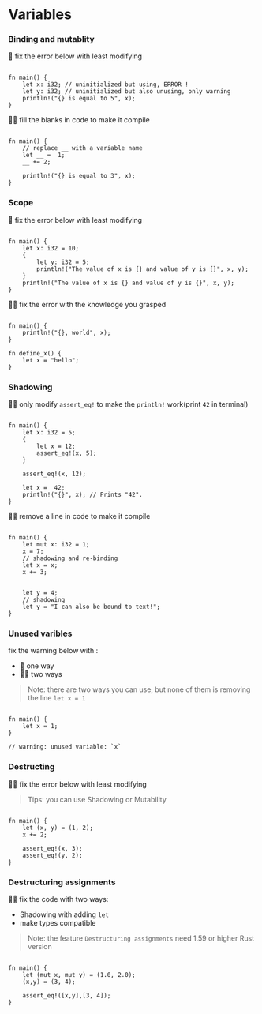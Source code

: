 # Variables

### Binding and mutablity
🌟 fix the error below with least modifying
```rust,editable

fn main() {
    let x: i32; // uninitialized but using, ERROR !
    let y: i32; // uninitialized but also unusing, only warning
    println!("{} is equal to 5", x); 
}
```

🌟🌟 fill the blanks in code to make it compile
```rust,editable

fn main() {
    // replace __ with a variable name
    let __ =  1;
    __ += 2; 
    
    println!("{} is equal to 3", x); 
}
```

### Scope
🌟 fix the error below with least modifying
```rust,editable

fn main() {
    let x: i32 = 10;
    {
        let y: i32 = 5;
        println!("The value of x is {} and value of y is {}", x, y);
    }
    println!("The value of x is {} and value of y is {}", x, y); 
}
```

🌟🌟 fix the error with the knowledge you grasped
```rust,editable

fn main() {
    println!("{}, world", x); 
}

fn define_x() {
    let x = "hello";
}
```

### Shadowing
🌟🌟 only modify `assert_eq!` to make the `println!` work(print `42` in terminal)

```rust,editable

fn main() {
    let x: i32 = 5;
    {
        let x = 12;
        assert_eq!(x, 5);
    }

    assert_eq!(x, 12);

    let x =  42;
    println!("{}", x); // Prints "42".
}
```

🌟🌟 remove a line in code to make it compile
```rust,editable

fn main() {
    let mut x: i32 = 1;
    x = 7;
    // shadowing and re-binding
    let x = x; 
    x += 3;


    let y = 4;
    // shadowing
    let y = "I can also be bound to text!"; 
}
```

### Unused varibles
fix the warning below with :

- 🌟  one way
- 🌟🌟  two ways

> Note: there are two ways you can use, but none of them is removing the line `let x = 1` 

```rust,editable

fn main() {
    let x = 1; 
}

// warning: unused variable: `x`
```

### Destructing
🌟🌟 fix the error below with least modifying

> Tips: you can use Shadowing or Mutability

```rust,editable

fn main() {
    let (x, y) = (1, 2);
    x += 2;

    assert_eq!(x, 3);
    assert_eq!(y, 2);
}
```

### Destructuring assignments
🌟🌟 fix the code with two ways:

- Shadowing with adding `let`
- make types compatible


> Note: the feature `Destructuring assignments` need 1.59 or higher Rust version

```rust,editable

fn main() {
    let (mut x, mut y) = (1.0, 2.0);
    (x,y) = (3, 4);

    assert_eq!([x,y],[3, 4]);
} 
```